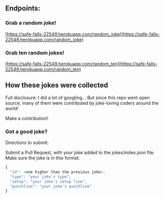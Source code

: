 ## Endpoints:

### Grab a random joke!

[https://safe-falls-22549.herokuapp.com/random_joke](https://safe-falls-22549.herokuapp.com/random_joke)

### Grab ten random jokes!

[https://safe-falls-22549.herokuapp.com/random_ten](https://safe-falls-22549.herokuapp.com/random_ten)


## How these jokes were collected

Full disclosure: I did a lot of googling...
But since this repo went open source, many of them were contributed by joke-loving coders around the world!

Make a contribution!

### Got a good joke?

Directions to submit:

Submit a Pull Request, with your joke added to the jokes/index.json file. Make sure the joke is in this format:

```javascript
{
  "id": <one higher than the previous joke>,
  "type": "your joke's type",
  "setup": "your joke's setup line",
  "punchline": "your joke's punchline"
}
```
